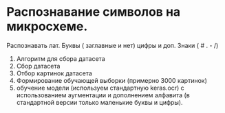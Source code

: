 # Распознавание символов на микросхеме.
Распознавать лат. Буквы ( заглавные и нет) цифры и доп. Знаки ( # . - /) 

1) Алгоритм для сбора датасета 
2) Сбор датасета  
3) Отбор картинок датасета 
4) Формирование обучающей выборки (примерно 3000 картинок)
5) обучение модели (используем стандартную keras.ocr) с использованием  аугментации и дополнением алфавита (в стандартной версии только маленькие буквы и цифры).
